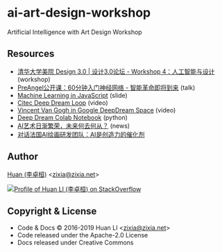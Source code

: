 # ai-art-design-workshop

Artificial Intelligence with Art Design Workshop

## Resources

- [清华大学美院 Design 3.0 | 设计3.0论坛 - Workshop 4：人工智能与设计](https://www.weibo.com/1663343825/GFhBPAW6G) (workshop)
- [PreAngel公开课：60分钟入门神经网络 - 智能革命即将到来](https://pre-angel.com/entrepreneur-meet-ai/) (talk)
- [Machine Learning in JavaScript](https://docs.google.com/presentation/d/10u2hKAz4VjryCYr-oHxcxX4HzFeKOir7lq79ASV6TIA/edit#slide=id.p4) (slide)
- [Citec Deep Dream Loop](https://www.youtube.com/watch?v=EjiyYtQIEpA) (video)
- [Vincent Van Gogh in Google DeepDream Space](https://www.youtube.com/watch?v=I2y6kS7396s) (video)
- [Deep Dream Colab Notebook](https://colab.research.google.com/drive/15FSjyp_-4PFPlYQiFfORjJB25a6MX6I2) (python)
- [AI艺术日渐繁荣，未来何去何从？](http://robot.chinabyte.com/393/411893.shtml) (news)
- [对话法国AI绘画研发团队：AI是创造力的催化剂](http://www.bjnews.com.cn/news/2019/06/23/594568.html)

## Author

[Huan (李卓桓)](http://linkedin.com/in/zixia) \<zixia@zixia.net\>

[![Profile of Huan LI (李卓桓) on StackOverflow](https://stackoverflow.com/users/flair/1123955.png)](https://stackoverflow.com/users/1123955/huan)

## Copyright & License

* Code & Docs © 2016-2019 Huan LI \<zixia@zixia.net\>
* Code released under the Apache-2.0 License
* Docs released under Creative Commons
